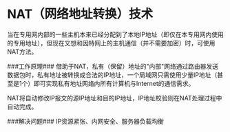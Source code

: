 NAT（网络地址转换）技术
=====================
当在专用网内部的一些主机本来已经分配到了本地IP地址（即仅在本专用网内使用的专用地址），但现在又想和因特网上的主机通信（并不需要加密）时，可使用NAT方法。

###工作原理###
借助于NAT，私有（保留）地址的"内部"网络通过路由器发送数据包时，私有地址被转换成合法的IP地址，一个局域网只需使用少量IP地址（甚至是1个）即可实现私有地址网络内所有计算机与Internet的通信需求。

NAT将自动修改IP报文的源IP地址和目的IP地址，IP地址校验则在NAT处理过程中自动完成。

###解决问题###
IP资源紧张、内网安全、服务器负载均衡
